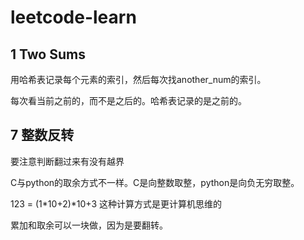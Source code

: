 # leetcode-learn

## 1 Two Sums

用哈希表记录每个元素的索引，然后每次找another_num的索引。

每次看当前之前的，而不是之后的。哈希表记录的是之前的。

## 7 整数反转

要注意判断翻过来有没有越界

C与python的取余方式不一样。C是向整数取整，python是向负无穷取整。

123 = (1*10+2)*10+3 这种计算方式是更计算机思维的

累加和取余可以一块做，因为是要翻转。

